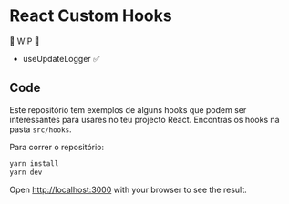 # React Custom Hooks

🚧 WIP 🚧
- useUpdateLogger ✅

## Code

Este repositório tem exemplos de alguns hooks que podem ser interessantes para usares no teu projecto React.
Encontras os hooks na pasta `src/hooks`.

Para correr o repositório:

```bash
yarn install
yarn dev
```
Open [http://localhost:3000](http://localhost:3000) with your browser to see the result.